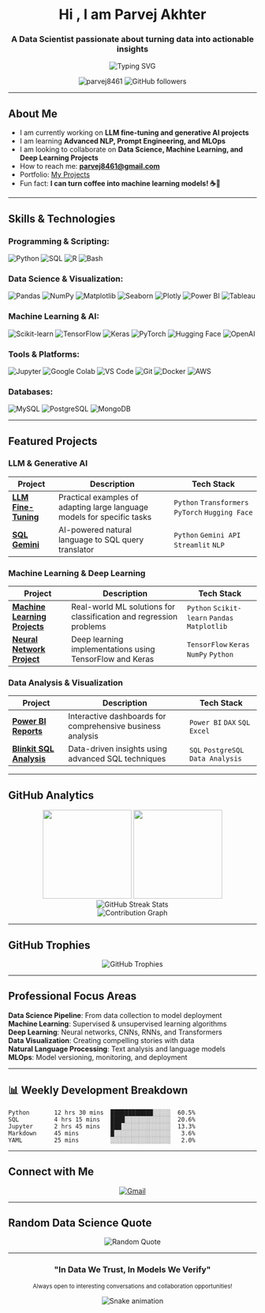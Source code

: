 <h1 align="center">Hi , I am Parvej Akhter</h1>
<h3 align="center">A Data Scientist passionate about turning data into actionable insights</h3>

<div align="center">
  <img src="https://readme-typing-svg.herokuapp.com?font=Fira+Code&size=22&duration=3000&pause=1000&color=36BCF7&center=true&vCenter=true&width=600&lines=Data+Scientist+%26+ML+Engineer;LLM+Fine-tuning+Specialist;Turning+Data+into+Insights;AI+%26+Machine+Learning+Enthusiast" alt="Typing SVG" />
</div>

<p align="center">
  <img src="https://komarev.com/ghpvc/?username=parvej8461&label=Profile%20views&color=0e75b6&style=flat" alt="parvej8461" />
  <img src="https://img.shields.io/github/followers/parvej8461?label=Followers&style=social" alt="GitHub followers" />
</p>

---

##  About Me

-  I am currently working on **LLM fine-tuning and generative AI projects**
-  I am learning **Advanced NLP, Prompt Engineering, and MLOps**
-  I am looking to collaborate on **Data Science, Machine Learning, and Deep Learning Projects**
-  How to reach me: **parvej8461@gmail.com**
-  Portfolio: [My Projects](https://github.com/parvej8461?tab=repositories)
-  Fun fact: **I can turn coffee into machine learning models! ☕🤖**

---

##  Skills & Technologies

###  Programming & Scripting:
<p>
  <img src="https://img.shields.io/badge/Python-3776AB?style=for-the-badge&logo=python&logoColor=white" alt="Python"/>
  <img src="https://img.shields.io/badge/SQL-4479A1?style=for-the-badge&logo=postgresql&logoColor=white" alt="SQL"/>
  <img src="https://img.shields.io/badge/R-276DC3?style=for-the-badge&logo=r&logoColor=white" alt="R"/>
  <img src="https://img.shields.io/badge/Bash-4EAA25?style=for-the-badge&logo=gnu-bash&logoColor=white" alt="Bash"/>
</p>

###  Data Science & Visualization:
<p>
  <img src="https://img.shields.io/badge/Pandas-150458?style=for-the-badge&logo=pandas&logoColor=white" alt="Pandas"/>
  <img src="https://img.shields.io/badge/Numpy-013243?style=for-the-badge&logo=numpy&logoColor=white" alt="NumPy"/>
  <img src="https://img.shields.io/badge/Matplotlib-11557C?style=for-the-badge&logo=plotly&logoColor=white" alt="Matplotlib"/>
  <img src="https://img.shields.io/badge/Seaborn-3776AB?style=for-the-badge&logo=python&logoColor=white" alt="Seaborn"/>
  <img src="https://img.shields.io/badge/Plotly-3F4F75?style=for-the-badge&logo=plotly&logoColor=white" alt="Plotly"/>
  <img src="https://img.shields.io/badge/PowerBI-F2C811?style=for-the-badge&logo=powerbi&logoColor=black" alt="Power BI"/>
  <img src="https://img.shields.io/badge/Tableau-E97627?style=for-the-badge&logo=tableau&logoColor=white" alt="Tableau"/>
</p>

###  Machine Learning & AI:
<p>
  <img src="https://img.shields.io/badge/Scikit--learn-F7931E?style=for-the-badge&logo=scikitlearn&logoColor=white" alt="Scikit-learn"/>
  <img src="https://img.shields.io/badge/TensorFlow-FF6F00?style=for-the-badge&logo=tensorflow&logoColor=white" alt="TensorFlow"/>
  <img src="https://img.shields.io/badge/Keras-D00000?style=for-the-badge&logo=keras&logoColor=white" alt="Keras"/>
  <img src="https://img.shields.io/badge/PyTorch-EE4C2C?style=for-the-badge&logo=pytorch&logoColor=white" alt="PyTorch"/>
  <img src="https://img.shields.io/badge/HuggingFace-FCCD43?style=for-the-badge&logo=huggingface&logoColor=black" alt="Hugging Face"/>
  <img src="https://img.shields.io/badge/OpenAI-412991?style=for-the-badge&logo=openai&logoColor=white" alt="OpenAI"/>
</p>

###  Tools & Platforms:
<p>
  <img src="https://img.shields.io/badge/Jupyter-F37626?style=for-the-badge&logo=jupyter&logoColor=white" alt="Jupyter"/>
  <img src="https://img.shields.io/badge/Google%20Colab-F9AB00?style=for-the-badge&logo=googlecolab&logoColor=white" alt="Google Colab"/>
  <img src="https://img.shields.io/badge/VS%20Code-007ACC?style=for-the-badge&logo=visual-studio-code&logoColor=white" alt="VS Code"/>
  <img src="https://img.shields.io/badge/Git-F05032?style=for-the-badge&logo=git&logoColor=white" alt="Git"/>
  <img src="https://img.shields.io/badge/Docker-2496ED?style=for-the-badge&logo=docker&logoColor=white" alt="Docker"/>
  <img src="https://img.shields.io/badge/AWS-232F3E?style=for-the-badge&logo=amazon-aws&logoColor=white" alt="AWS"/>
</p>

###  Databases:
<p>
  <img src="https://img.shields.io/badge/MySQL-005C84?style=for-the-badge&logo=mysql&logoColor=white" alt="MySQL"/>
  <img src="https://img.shields.io/badge/PostgreSQL-316192?style=for-the-badge&logo=postgresql&logoColor=white" alt="PostgreSQL"/>
  <img src="https://img.shields.io/badge/MongoDB-4EA94B?style=for-the-badge&logo=mongodb&logoColor=white" alt="MongoDB"/>
</p>

---

##  Featured Projects

###  LLM & Generative AI
| Project | Description | Tech Stack |
|---------|-------------|-----------|
| **[LLM Fine-Tuning](https://github.com/parvej8461/LLM_FineTuning)** | Practical examples of adapting large language models for specific tasks | `Python` `Transformers` `PyTorch` `Hugging Face` |
| **[SQL Gemini](https://github.com/parvej8461/SQl_Gemini)** | AI-powered natural language to SQL query translator | `Python` `Gemini API` `Streamlit` `NLP` |

###  Machine Learning & Deep Learning
| Project | Description | Tech Stack |
|---------|-------------|-----------|
| **[Machine Learning Projects](https://github.com/parvej8461/Machine-learning-Project)** | Real-world ML solutions for classification and regression problems | `Python` `Scikit-learn` `Pandas` `Matplotlib` |
| **[Neural Network Project](https://github.com/parvej8461/Neural_Network_project)** | Deep learning implementations using TensorFlow and Keras | `TensorFlow` `Keras` `NumPy` `Python` |

###  Data Analysis & Visualization
| Project | Description | Tech Stack |
|---------|-------------|-----------|
| **[Power BI Reports](https://github.com/parvej8461/Power-BI-Report)** | Interactive dashboards for comprehensive business analysis | `Power BI` `DAX` `SQL` `Excel` |
| **[Blinkit SQL Analysis](https://github.com/parvej8461/SQL-Project-of-Blinkit-Analysis)** | Data-driven insights using advanced SQL techniques | `SQL` `PostgreSQL` `Data Analysis` |

---

##  GitHub Analytics

<div align="center">
  <img height="180em" src="https://github-readme-stats.vercel.app/api?username=parvej8461&show_icons=true&theme=dracula&include_all_commits=true&count_private=true"/>
  <img height="180em" src="https://github-readme-stats.vercel.app/api/top-langs/?username=parvej8461&layout=compact&langs_count=8&theme=dracula"/>
</div>

<div align="center">
  <img src="https://github-readme-streak-stats.herokuapp.com/?user=parvej8461&theme=dracula" alt="GitHub Streak Stats" />
</div>

<div align="center">
  <img src="https://github-readme-activity-graph.vercel.app/graph?username=parvej8461&theme=dracula" alt="Contribution Graph" />
</div>

---

##  GitHub Trophies
<div align="center">
  <img src="https://github-profile-trophy.vercel.app/?username=parvej8461&theme=dracula&row=1&column=7" alt="GitHub Trophies" />
</div>

---

##  Professional Focus Areas

 **Data Science Pipeline**: From data collection to model deployment  
 **Machine Learning**: Supervised & unsupervised learning algorithms  
 **Deep Learning**: Neural networks, CNNs, RNNs, and Transformers  
 **Data Visualization**: Creating compelling stories with data  
 **Natural Language Processing**: Text analysis and language models  
 **MLOps**: Model versioning, monitoring, and deployment  

---

## 📊 Weekly Development Breakdown
<!--START_SECTION:waka-->
```text
Python       12 hrs 30 mins  ████████████░░░░░  60.5%
SQL          4 hrs 15 mins   ████░░░░░░░░░░░░░  20.6%
Jupyter      2 hrs 45 mins   ███░░░░░░░░░░░░░░  13.3%
Markdown     45 mins         █░░░░░░░░░░░░░░░░   3.6%
YAML         25 mins         ░░░░░░░░░░░░░░░░░   2.0%
```
<!--END_SECTION:waka-->

---

##  Connect with Me

<div align="center">
  
[![Gmail](https://img.shields.io/badge/Gmail-D14836?style=for-the-badge&logo=gmail&logoColor=white)](mailto:parvej8461@gmail.com)

</div>

---

##  Random Data Science Quote
<div align="center">
  <img src="https://quotes-github-readme.vercel.app/api?type=horizontal&theme=dracula" alt="Random Quote" />
</div>

---

<div align="center">
  
###  "In Data We Trust, In Models We Verify" 
  
<sub> Always open to interesting conversations and collaboration opportunities!</sub>

![Snake animation](https://github.com/parvej8461/parvej8461/blob/output/github-contribution-grid-snake.svg)

</div>
